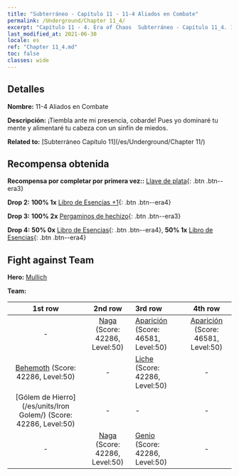 ```yaml
---
title: "Subterráneo - Capítulo 11 - 11-4 Aliados en Combate"
permalink: /Underground/Chapter 11_4/
excerpt: "Capítulo 11 - 4. Era of Chaos  Subterráneo - Capítulo 11_4. 11-4 Aliados en Combate"
last_modified_at: 2021-06-30
locale: es
ref: "Chapter 11_4.md"
toc: false
classes: wide
---
```


## Detalles

 **Nombre:** 11-4 Aliados en Combate

 **Descripción:** ¡Tiembla ante mi presencia, cobarde! Pues yo dominaré tu mente y alimentaré tu cabeza con un sinfín de miedos.

 **Related to:** [Subterráneo Capítulo 11](/es/Underground/Chapter 11/)

## Recompensa obtenida

 **Recompensa por completar por primera vez::** [Llave de plata](/ItemsES/con_693/){: .btn .btn--era3}

 **Drop 2:** **100% 1x** [Libro de Esencias +1](/ItemsES/mat_46/){: .btn .btn--era4}

 **Drop 3:** **100% 2x** [Pergaminos de hechizo](/ItemsES/con_694/){: .btn .btn--era3}

 **Drop 4:** **50% 0x** [Libro de Esencias](/ItemsES/mat_39/){: .btn .btn--era4}, **50% 1x** [Libro de Esencias](/ItemsES/mat_39/){: .btn .btn--era4}


## Fight against Team
 **Hero:** [Mullich](/es/heroes/Mullich/)

 **Team:**


  | 1st row | 2nd row | 3rd row | 4th row |
  |:----:|:----:|:----|:----:|
  | - | [Naga](/es/units/Naga/) (Score: 42286, Level:50)  | [Aparición](/es/units/Wight/) (Score: 46581, Level:50)  | [Aparición](/es/units/Wight/) (Score: 46581, Level:50)  |
  | [Behemoth](/es/units/Behemoth/) (Score: 42286, Level:50)  | - | [Liche](/es/units/Lich/) (Score: 42286, Level:50)  | - |
  | [Gólem de Hierro](/es/units/Iron Golem/) (Score: 42286, Level:50)  | - | - | - |
  | - | [Naga](/es/units/Naga/) (Score: 42286, Level:50)  | [Genio](/es/units/Genie/) (Score: 42286, Level:50)  | - |


